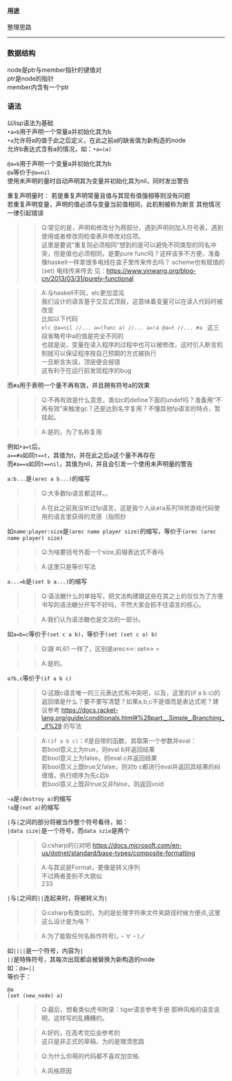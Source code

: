 #### 用途  
整理思路  

______

### 数据结构  
node是ptr与member指针的键值对  
ptr是node的指针  
member内含有一个ptr  

### 语法  
以lisp语法为基础  
`•a=b`用于声明一个常量a并初始化其为b  
`•a`允许将a的值于此之后定义，在此之前a的缺省值为新构造的node  
允许b表达式含有a的情况，如：`•a=(a)`  

`@a=b`用于声明一个变量a并初始化其为b  
`@a`等价于`@a=nil`  
使用未声明的量时自动声明其为变量并初始化其为nil，同时发出警告  

重复声明量时：
若是重复声明常量且值与其现有值强相等则没有问题  
若重复声明变量，声明的值必须与变量当前值相同，此机制被称为断言
其他情况一律引起错误  
>>	Q:常见的是，声明和修改分为两部分，遇到声明则加入符号表，遇到使用或者修改则检查表并修改对应项。  
	这里是要说“重复则必须相同”想到的是可以避免不同类型的同名冲突，但是值也必须相同，是要pure func吗？这样该多不方便，准备像haskell一样拿很多电线在盒子里传来传去吗？ scheme也有赋值的(set)
	电线传来传去 见：https://www.yinwang.org/blog-cn/2013/03/31/purely-functional  

>>	A:与haskell不同，elc更加混沌  
	我们设计的语言基于交互式顶层，这意味着变量可以在读入代码时被改变  
	比如以下代码  
	```elc
	@a=nil
	//...
	a=(func a)
	//...
	a=!a
	@a=t
	//...
	#a
	```
	这三段省略号中a的值是完全不同的  
	也就是说，变量在读入程序的过程中也可以被修改，这时引入断言机制就可以保证程序按自己预期的方式被执行  
	一旦断言失误，顶层便会报错  
	这有利于在运行前发现程序的bug  

而`#a`用于表明一个量不再有效，并且拥有符号a的效果  
>>	Q:不再有效是什么意思，类似c的define下面的undef吗？准备用“不再有效”来触发gc？还是达到名字复用？不懂其他fp语言的特点，暂挂起。  

>>	A:是的，为了名称复用  

例如`•a=t`后，  
`a==#a`如同`t==t`，其值为t，并在此之后a这个量不再存在  
而`#a==a`如同`t==nil`，其值为nil，并且会引发一个使用未声明量的警告  

`a:b...`是`(arec a b...)`的缩写  
>>	Q:大多数fp语言都这样。。  

>>	A:在此之前我没听过fp语言，这是我个人从era系列18🈲游戏代码使用的语言里获得的灵感（指照抄  

如`name:player:size`是`(arec name player size)`的缩写，等价于`(arec (arec name player) size)`	
>>	Q:为啥要括号外面一个size,前缀表达式不香吗  

>>	A:这里只是等价写法  

`a...=b`是`(set b a...)`的缩写  
>>	Q:语法糖什么的单独写，把文法构建跟这些在其之上的仅仅为了方便书写的语法糖分开写不好吗，不然大家会抓不住语言的核心。

>>	A:我们认为语法糖也是文法的一部分。  

如`a=b=c`等价于`(set c a b)`，等价于`(set (set c a) b)`  
>>	Q:跟 #L61 一样了，区别是arec<->: set<-> =  

>>	A:是的。  

`a?b,c`等价于`(if a b c)`   
>>	Q:这跟c语言唯一的三元表达式有冲突吧，以及，这里的(if a b c)的返回值是什么？要不要写清楚？如果a,b,c不是值而是表达式呢？建议参考 https://docs.racket-lang.org/guide/conditionals.html#%28part._.Simple_.Branching__if%29 的写法  

>>	A:`(if a b c)`：if是自带的函数，其取第一个参数并eval：  
	若bool意义上为true，则eval b并返回结果  
	若bool意义上为false，则eval c并返回结果  
	若bool意义上既true又false，则对b c都进行eval并返回其结果的纠缠值，执行顺序为先c后b  
	若bool意义上既非true又非false，则返回void  

`~a`是`(destroy a)`的缩写  
`!a`是`(not a)`的缩写  

`|`与`|`之间的部分将被当作整个符号看待，如：  
`|data size|`是一个符号，而`data szie`是两个  
>>	Q:csharp的{}对吧 https://docs.microsoft.com/en-us/dotnet/standard/base-types/composite-formatting  

>>	A:与其说是Format，更像是转义序列  
	不过两者差别不大貌似  
	233  

`|`与`|`之间的`||`连起来时，将被转义为`|`  
>>	Q:csharp有类似的，为的是处理字符串文件夹路径时候方便点,这里这么设计是为啥？  

>>	A:为了能取任何名称作符号(。・∀・)ノ  

如`||||`是一个符号，内容为`|`  
`||`是特殊符号，其每次出现都会被替换为新构造的node  
如：`@a=||`  
等价于：  
```
@a
(set (new_node) a)
```

>>	Q:最后，想看类似虎书附录：tiger语言参考手册 那种风格的语言说明，这样写的乱糟糟的。  

>>	A:好的，在高考完后会参考的  
	这只是非正式的草稿，为的是理清思路  

>>	Q:为什么你萌的代码都不喜欢加空格.  

>>	A:风格原因  
